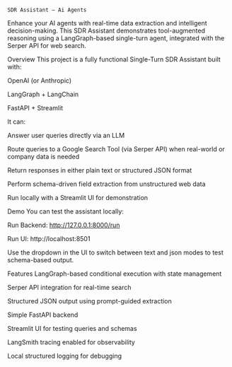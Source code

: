                                                                                                 SDR Assistant – Ai Agents


Enhance your AI agents with real-time data extraction and intelligent decision-making. This SDR Assistant demonstrates tool-augmented reasoning using a LangGraph-based single-turn agent, integrated with the Serper API for web search.

Overview
This project is a fully functional Single-Turn SDR Assistant built with:

OpenAI (or Anthropic)

LangGraph + LangChain

FastAPI + Streamlit

It can:

Answer user queries directly via an LLM

Route queries to a Google Search Tool (via Serper API) when real-world or company data is needed

Return responses in either plain text or structured JSON format

Perform schema-driven field extraction from unstructured web data

Run locally with a Streamlit UI for demonstration

Demo
You can test the assistant locally:

Run Backend: http://127.0.0.1:8000/run

Run UI: http://localhost:8501

Use the dropdown in the UI to switch between text and json modes to test schema-based output.

Features
LangGraph-based conditional execution with state management

Serper API integration for real-time search

Structured JSON output using prompt-guided extraction

Simple FastAPI backend

Streamlit UI for testing queries and schemas

LangSmith tracing enabled for observability

Local structured logging for debugging

